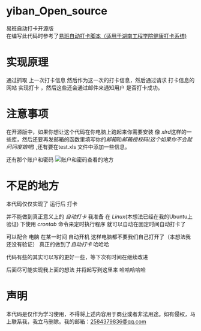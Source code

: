 # yiban_Open_source
易班自动打卡开源版  
在编写此代码时参考了[易班自动打卡脚本（适用于湖南工程学院健康打卡系统)](https://github.com/PRaichu/yiban)  
# 实现原理  
通过抓取 上一次打卡信息 然后作为这一次的打卡信息，然后通过请求 打卡信息的网站 实现打卡 ，然后这些还会通过邮件来通知用户 是否打卡成功。
# 注意事项
在开源版中，如果你想让这个代码在你电脑上跑起来你需要安装 像 *xlrd*这样的一些库，然后还要再发邮箱的函数里填写你的*邮箱*和*邮箱授权码(这个如果你不会就问问度娘吧)* 
,还有要在test.xls 文件中添加一些信息。  

还有那个账户和密码
![账户和密码查看的地方](https://github.com/mayali123/yiban_Open_source/blob/main/img-storage/1.png)
# 不足的地方    
本代码仅仅实现了 运行后 打卡    

并不能做到真正意义上的 *自动打卡*  我准备 在 *Linux*(本想法已经在我的Ubuntu上验证)  下使用 *crontab* 命令来定时执行程序  就可以自动在固定时间自动打卡了  

可以配合 电脑 在某一时间 自动开机 这样电脑都不要我们自己打开了（本想法我还没有验证） 真正的做到了*自动打卡* 哈哈哈

代码有些的其实可以写的更好一些，等下次有时间在继续改进 

后面尽可能实现我上面的想法 并将起写到这里来 哈哈哈哈哈

# 声明
本代码是仅作为学习使用，不得将上述内容用于商业或者非法用途。如有侵权，马上联系我，我立马删除。我的邮箱：2584379836@qq.com
